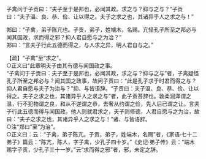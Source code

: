 子禽问于子贡曰：“夫子至于是邦也，必闻其政。求之与？抑与之与？”子贡曰：“夫子温、良、恭、俭、让以得之。夫子之求之也，其诸异乎人之求之与！”

郑曰：“子禽，弟子陈亢也。子贡，弟子，姓端木，名赐。亢怪孔子所至之邦必与闻其国政，求而得之邪？抑人君自愿与之为治？”   
郑曰：“言夫子行此五德而得之，与人求之异，明人君自与之。”

【疏】“子禽”至“求之”。   
○正义曰“此章明夫子由其有德与闻国政之事。  
“子禽问于子贡曰：夫子至于是邦也，必闻其政，求之与？抑与之与”者，子禽疑怪孔子所至之邦必与？闻其国之政事，故问子贡曰：“此是孔子求于时君而得之与？抑人君自愿与夫子为治与？”抑、与皆语辞。“子贡曰：夫子温、良、恭、俭、让以得之。夫子之求之也，其诸异乎人之求之与”者，此子贡荅辞也。敦柔润泽谓之温，行不犯物谓之良，和从不逆谓之恭，去奢从约谓之俭，先人后已谓之让。言夫子行此五德而得与闻国政。他人则就君求之，夫子则修德，人君自愿与之为治，故曰：“夫子之求之也，其诸异乎人之求之与！”诸、与皆语辞。    
○注“郑曰”至“为治”。   
○正义曰：云：“子禽，弟子陈亢。子贡，弟子，姓端木，名赐”者，《家语·七十二弟子》篇云：“陈亢，陈人，字子禽，少孔子四十岁。”《史记·弟子传》云：“端木赐字子贡，少孔子三十一岁。”云“求而得之邪”者，邪，未定之辞。
